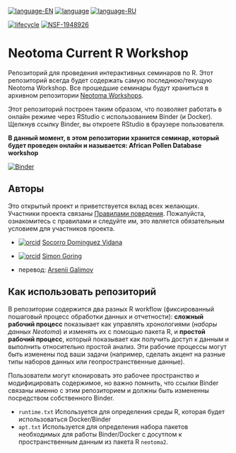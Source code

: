 
[![language-EN](https://img.shields.io/badge/language-EN-red)](README.md) [![language](https://img.shields.io/badge/language-ES-red)](README.es.md) [![language-RU](https://img.shields.io/badge/language-RU-red)](README.ru.md)

[![lifecycle](https://img.shields.io/badge/lifecycle-experimental-orange.svg)](https://www.tidyverse.org/lifecycle/#experimental)
[![NSF-1948926](https://img.shields.io/badge/NSF-1948926-blue.svg)](https://nsf.gov/awardsearch/showAward?AWD_ID=1948926)

# Neotoma Current R Workshop

Репозиторий для проведения интерактивных семинаров по R. Этот репозиторий всегда будет содержать самую последнюю/текущую Neotoma Workshop. Все прошедшие семинары будут храниться в архивном репозитории  [Neotoma Workshops](https://github.com/NeotomaDB/Workshops). 

Этот репозиторий построен таким образом, что позволяет работать в онлайн режиме через RStudio с использованием Binder (и Docker). Щелкнув ссылку Binder, вы откроете RStudio в браузере пользователя.

**В данный момент, в этом репозитории хранится семинар, который будет проведен онлайн и называется: African Pollen Database workshop**

[![Binder](https://mybinder.org/badge_logo.svg)](https://mybinder.org/v2/gh/NeotomaDB/Current_Workshop/main?urlpath=rstudio)

## Авторы

Это открытый проект и приветствуется вклад всех желающих. Участники проекта связаны [Правилами поведения](CODE_OF_CONDUCT.md). Пожалуйста, ознакомитесь с правилами и следуйте им, это является обязательным условием для участников проекта.

* [![orcid](https://img.shields.io/badge/orcid-0000--0002--7926--4935-brightgreen.svg)](https://orcid.org/0000-0002-7926-4935) [Socorro Dominguez Vidana](https://sedv8808.github.io/)

* [![orcid](https://img.shields.io/badge/orcid-0000--0002--2700--4605-brightgreen.svg)](https://orcid.org/0000-0002-2700-4605) [Simon Goring](http://goring.org)

* перевод: [Arsenii Galimov](https://ipae.uran.ru/Galimov_AT)

## Как использовать репозиторий

В репозитории содержится два разных R workflow (фиксированный пошаговый процесс обработки данных и отчетности): **сложный рабочий процесс** показывает как управлять хронологиями (*наборы данных Neotoma*) и изменять их с помощью пакета R, и **простой рабочий процесс**, который показывает как получить доступ к данным и выполнить относительно простой анализ. Эти рабочие процессы могут быть изменены под ваши задачи (например, сделать акцент на разные типы наборов данных или геопространственные данные).

Пользователи могут клонировать это рабочее пространство и модифицировать содержимое, но важно помнить, что ссылки Binder связаны именно с этим репозиторием и должны быть измененны посредством собственного Binder.

* `runtime.txt` Используется для определения среды R, которая будет использоваться Docker/Binder
* `apt.txt` Используется для определения набора пакетов необходимых для работы Binder/Docker с досутпом к пространственным данным из пакета R `neotoma2`.
